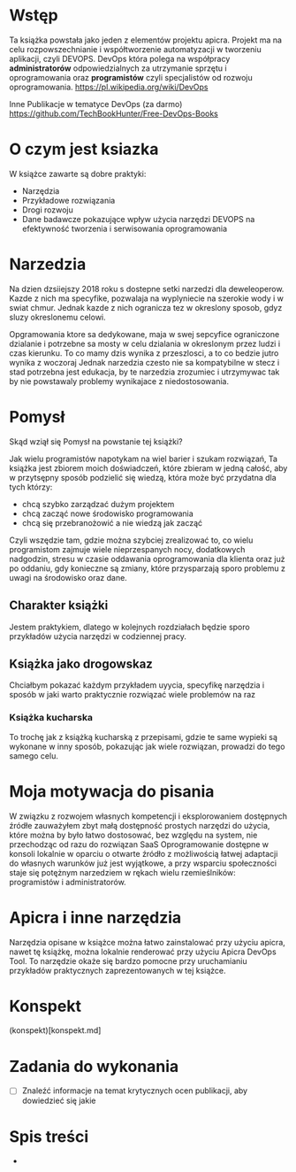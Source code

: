 # Wstęp
Ta książka powstała jako jeden z elementów projektu apicra.
Projekt ma na celu rozpowszechnianie i współtworzenie automatyzacji w tworzeniu aplikacji, czyli DEVOPS.
DevOps która polega na współpracy **administratorów** odpowiedzialnych za utrzymanie sprzętu i oprogramowania
 oraz **programistów** czyli specjalistów od rozwoju oprogramowania.
https://pl.wikipedia.org/wiki/DevOps

Inne Publikacje w tematyce DevOps (za darmo)
https://github.com/TechBookHunter/Free-DevOps-Books


# O czym jest ksiazka
W książce zawarte są dobre praktyki:
+ Narzędzia
+ Przykładowe rozwiązania
+ Drogi rozwoju
+ Dane badawcze pokazujące wpływ użycia narzędzi DEVOPS na efektywność tworzenia i serwisowania oprogramowania

# Narzedzia
Na dzien dzsiiejszy 2018 roku s dostepne setki narzedzi dla deweleoperow.
Kazde z nich ma specyfike, pozwalaja na wyplyniecie na szerokie wody i w swiat chmur.
Jednak kazde z nich ogranicza tez w okreslony sposob, gdyz sluzy okreslonemu celowi.

Opgramowania ktore sa dedykowane, maja w swej sepcyfice ograniczone dzialanie i potrzebne sa mosty w celu dzialania w okreslonym 
przez ludzi i czas kierunku.
To co mamy dzis wynika z przeszlosci, a to co bedzie jutro wynika z woczoraj
Jednak narzedzia czesto nie sa kompatybilne w stecz i stad potrzebna jest edukacja, by te narzedzia zrozumiec i utrzymywac
tak by nie powstawaly problemy wynikajace z niedostosowania.


# Pomysł 
Skąd wziął się Pomysł na powstanie tej książki?

Jak wielu programistów napotykam na wiel barier i szukam rozwiązań,
Ta książka jest zbiorem moich doświadczeń, które zbieram w jedną całość, aby 
w przytsępny sposób podzielić się wiedzą, która może być przydatna dla tych którzy:
+ chcą szybko zarządzać dużym projektem
+ chcą zacząć nowe środowisko programowania
+ chcą się przebranożowić a nie wiedzą jak zacząć

Czyli wszędzie tam, gdzie można szybciej zrealizować to, co wielu programistom zajmuje wiele 
 nieprzespanych nocy, dodatkowych nadgodzin, stresu w czasie oddawania oprogramowania dla klienta oraz już po oddaniu, 
 gdy konieczne są zmiany, które przysparzają sporo problemu z uwagi na środowisko oraz dane. 

## Charakter książki

Jestem praktykiem, dlatego w kolejnych rozdziałach będzie sporo przykładów użycia narzędzi w codziennej pracy.
 

## Książka jako drogowskaz
Chciałbym pokazać każdym przykładem uyycia, specyfikę narzędzia i sposób w jaki warto praktycznie rozwiązać wiele problemów na raz

### Książka kucharska
To trochę jak z książką kucharską z przepisami, gdzie te same wypieki są wykonane w inny sposób, 
pokazując jak wiele rozwiązan, prowadzi do tego samego celu.


# Moja motywacja do pisania
W związku z rozwojem własnych kompetencji i eksplorowaniem dostępnych źródłe zauważyłem zbyt małą dostępność prostych narzędzi do użycia, które można by było łatwo dostosować, bez względu na system, nie przechodząc od razu do rozwiązan SaaS
Oprogramowanie dostępne w konsoli lokalnie w oparciu o otwarte źródło z możliwością łatwej adaptacji do własnych warunków już jest wyjątkowe, a przy wsparciu społeczności staje się potężnym narzedziem w rękach wielu rzemieślników: programistów i administratorów.

# Apicra i inne narzędzia
Narzędzia opisane w książce można łatwo zainstalować przy użyciu apicra, nawet tę książkę, można lokalnie renderować przy użyciu Apicra DevOps Tool.
To narzędzie okaże się bardzo pomocne przy uruchamianiu przykładów praktycznych zaprezentowanych w tej książce.


# Konspekt
(konspekt)[konspekt.md]

# Zadania do wykonania

- [ ] Znaleźć informacje na temat krytycznych ocen publikacji, aby dowiedzieć się jakie   

# Spis treści

+
